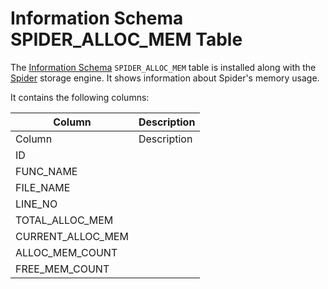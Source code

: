 
# Information Schema SPIDER_ALLOC_MEM Table

The [Information Schema](../README.md) `SPIDER_ALLOC_MEM` table is installed along with the [Spider](../../../../../../storage-engines/spider/README.md) storage engine. It shows information about Spider's memory usage.


It contains the following columns:



| Column | Description |
| --- | --- |
| Column | Description |
| ID |  |
| FUNC_NAME |  |
| FILE_NAME |  |
| LINE_NO |  |
| TOTAL_ALLOC_MEM |  |
| CURRENT_ALLOC_MEM |  |
| ALLOC_MEM_COUNT |  |
| FREE_MEM_COUNT |  |


